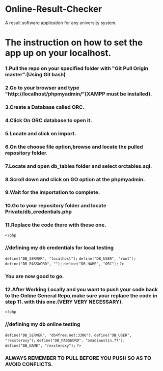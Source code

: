 # Online-Result-Checker
A result software application for any university system.

# The instruction on how to  set the app up on your localhost.
### 1.Pull the repo on your specified folder with "Git Pull Origin master".(Using Git bash)
### 2.Go to your browser and type "http://localhost/phpmyadmin/"(XAMPP must be installed).
### 3.Create a Database called ORC.
### 4.Click On ORC database to open it.
### 5.Locate and click on import.
### 6.On the choose file option,browse and locate the pulled repository folder.
### 7.Locate and open db_tables folder and select orctables.sql.
### 8.Scroll down and click on GO option at the phpmyadmin.
### 9.Wait for the importation to  complete.
### 10.Go to your repository folder and locate Private/db_credentials.php
### 11.Replace the code there with these one.
`<?php`
### //defining my db credentials for local testing 
 `define("DB_SERVER", "localhost");`
 `define("DB_USER", "root");`
 `define("DB_PASSWORD", "");`
 `define("DB_NAME", "ORC");`
`?>`
### You are now good to go.
### 12.After Working Locally and you want to push your code back to the Online General Repo,make sure your replace the code in step 11. with this one.(VERY VERY NECESSARY).
`<?php`
### //defining my db online testing
  `define("DB_SERVER", "db4free.net:3306");`
  `define("DB_USER", "rexsteroxy");`
  `define("DB_PASSWORD", "amadiaustin.77");`
  `define("DB_NAME", "rexsteroxy");`
  `?>`
### ALWAYS REMEMBER TO PULL BEFORE YOU PUSH SO AS TO AVOID CONFLICTS.
